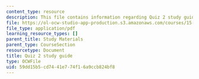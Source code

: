 ```yaml
---
content_type: resource
description: This file contains information regarding Quiz 2 study guide.
file: https://ol-ocw-studio-app-production.s3.amazonaws.com/courses/15-053-optimization-methods-in-management-science-spring-2013/59dd15b5cd7441e774f16a9ccb824bf8_MIT15_053S13_quiz2guide.pdf
file_type: application/pdf
learning_resource_types: []
parent_title: Study Materials
parent_type: CourseSection
resourcetype: Document
title: Quiz 2 study guide
type: OCWFile
uid: 59dd15b5-cd74-41e7-74f1-6a9ccb824bf8
---
```

